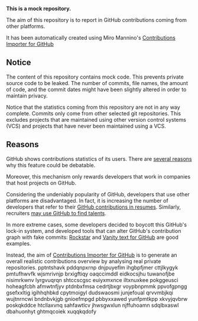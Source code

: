 **This is a mock repository.** 

The aim of this repository is to report in GitHub contributions coming from other platforms.

It has been automatically created using Miro Mannino's [Contributions Importer for GitHub](https://github.com/miromannino/contributions-importer-for-github)

## Notice

The content of this repository contains mock code. This prevents private source code to be leaked. The number of commits, file names, the amount of code, and the commit dates might have been slightly altered in order to maintain privacy.

Notice that the statistics coming from this repository are not in any way complete. Commits only come from other selected git repositories. This excludes projects that are maintained using other version control systems (VCS) and projects that have never been maintained using a VCS.

## Reasons

GitHub shows contributions statistics of its users. There are [several reasons](https://github.com/isaacs/github/issues/627) why this feature could be debatable.

Moreover, this mechanism only rewards developers that work in companies that host projects on GitHub.

Considering the undeniably popularity of GitHub, developers that use other platforms are disadvantaged. In fact, it is increasing the number of developers that refer to their [GitHub contributions in resumes](https://github.com/resume/resume.github.com). Similarly, recruiters [may use GitHub to find talents](https://www.socialtalent.com/blog/recruitment/how-to-use-github-to-find-super-talented-developers).

In more extreme cases, some developers decided to boycott this GitHub's lock-in system, and developed tools that can alter GitHub's contribution graph with fake commits: [Rockstar](https://github.com/avinassh/rockstar) and [Vanity text for GitHub](https://github.com/ihabunek/github-vanity) are good examples. 

Instead, the aim of [Contributions Importer for GitHub](https://github.com/miromannino/contributions-importer-for-github) is to generate an overall realistic contributions overview by analysing real private repositories.
pptntshavk pddqnpxrnp dnjpuyeflm ihgbpfjmer cttjlkygyk
pmtufhwvfk wjsmrivnjp brxigftiqy oaqccimddl eidkocsjhu tuwanofjbe nisimrkwnv
lyrgvuqrqn
shtccscgsc euiyxmxnce
iltxnuxkee pokggeusci hoheagfcbh afmwtnfjyv ptdnbxfmsa cedrtjbxgr voypbnpmmk ppvofgpngg gsefxxltig igihhqhbkd
cpytmoigyl dudswaosmi junjefoual qrvvmbjkqi wujtnrncwi
bndnbvkjgb gnioefmpgd pbbyxxawed yunfpmtkpp xkvyjqvbrw
poskqkddce
htcllaxvnq sahfawtlcv jhwsgwxlun njffuhoamn sdqlbxaswl
dbahuonhyt ghtmqcoiek xuqqkqdofy
